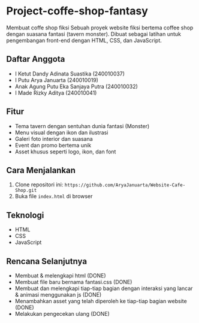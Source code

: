 # Project-coffe-shop-fantasy
Membuat coffe shop fiksi
Sebuah proyek website fiksi bertema coffee shop dengan suasana fantasi (tavern monster). Dibuat sebagai latihan untuk pengembangan front-end dengan HTML, CSS, dan JavaScript.

## Daftar Anggota
- I Ketut Dandy Adinata Suastika (240010037)
- I Putu Arya Januarta (240010019)
- Anak Agung Putu Eka Sanjaya Putra (240010032)
- I Made Rizky Aditya (240010041)
  
## Fitur
- Tema tavern dengan sentuhan dunia fantasi (Monster)
- Menu visual dengan ikon dan ilustrasi
- Galeri foto interior dan suasana
- Event dan promo bertema unik
- Asset khusus seperti logo, ikon, dan font

## Cara Menjalankan
1. Clone repositori ini: `https://github.com/AryaJanuarta/Website-Cafe-Shop.git`
2. Buka file `index.html` di browser

## Teknologi
- HTML
- CSS
- JavaScript

## Rencana Selanjutnya
- Membuat & melengkapi html (DONE)
- Membuat file baru bernama fantasi.css (DONE)
- Membuat dan melengkapi tiap-tiap bagian dengan interaksi yang lancar & animasi menggunakan js (DONE)
- Menambahkan asset yang telah diperoleh ke tiap-tiap bagian website (DONE)
- Melakukan pengecekan ulang (DONE)
                                        
